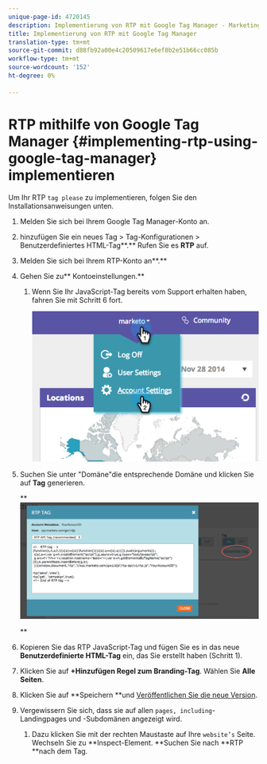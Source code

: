 ```yaml
---
unique-page-id: 4720145
description: Implementierung von RTP mit Google Tag Manager - Marketing Docs - Produktdokumentation
title: Implementierung von RTP mit Google Tag Manager
translation-type: tm+mt
source-git-commit: d88fb92a00e4c20509617e6ef8b2e51b66cc085b
workflow-type: tm+mt
source-wordcount: '152'
ht-degree: 0%

---
```



# RTP mithilfe von Google Tag Manager {#implementing-rtp-using-google-tag-manager} implementieren

Um Ihr RTP `tag please` zu implementieren, folgen Sie den Installationsanweisungen unten.

1. Melden Sie sich bei Ihrem Google Tag Manager-Konto an.

1. hinzufügen Sie ein neues Tag > Tag-Konfigurationen > Benutzerdefiniertes HTML-Tag**.** Rufen Sie es **RTP** auf.

1. Melden Sie sich bei Ihrem RTP-Konto an**.**

1. Gehen Sie zu** Kontoeinstellungen.**

   1. Wenn Sie Ihr JavaScript-Tag bereits vom Support erhalten haben, fahren Sie mit Schritt 6 fort.

      ![](assets/image2014-11-30-15-3a19-3a21.png)

1. Suchen Sie unter &quot;Domäne&quot;die entsprechende Domäne und klicken Sie auf **Tag** generieren.

   ** ![](assets/image2014-11-30-15-3a20-3a17.png)

   **

1. Kopieren Sie das RTP JavaScript-Tag und fügen Sie es in das neue **Benutzerdefinierte HTML-Tag** ein, das Sie erstellt haben (Schritt 1).

1. Klicken Sie auf **+Hinzufügen Regel zum Branding-Tag**. Wählen Sie **Alle Seiten**.

1. Klicken Sie auf **Speichern **und [Veröffentlichen Sie die neue Version](https://support.google.com/tagmanager/answer/2699097?hl=en).

1. Vergewissern Sie sich, dass sie auf allen `pages, including`-Landingpages und -Subdomänen angezeigt wird.

   1. Dazu klicken Sie mit der rechten Maustaste auf Ihre `website’s` Seite. Wechseln Sie zu **Inspect-Element. **Suchen Sie nach **RTP **nach dem Tag.

